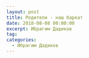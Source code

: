 ```yaml
---
layout: post
title: Родители - наш баркат
date: 2018-08-08 00:00:00
excerpt: Ибрагим Дадиков
tag:
categories:
  - Ибрагим Дадиков
---
```


<div id="vk_playlist_-148559660_10"></div>

<script type="text/javascript" src="https://vk.com/js/api/openapi.js?158"></script>

<script type="text/javascript">
  (function() {
    VK.Widgets.Playlist("vk_playlist_-148559660_10", -148559660, 10,'2c92b0e358b3395066');
  }());
</script>